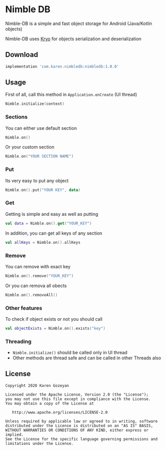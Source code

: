 # Nimble DB
 Nimble-DB is a simple and fast object storage for Android (Java/Kotlin objects)
 
 Nimble-DB uses [Kryo](https://github.com/EsotericSoftware/kryo) for objects serialization and deserialization
 
## Download
``` gradle
implementation 'com.karen.nimbledb:nimbledb:1.0.0'
```
## Usage
First of all, call this method in `Application.onCreate` (UI thread)
``` kotlin
Nimble.initialize(context)
```
### Sections
You can either use default section
``` kotlin 
Nimble.on()
```
Or your custom section
``` kotlin
Nimble.on("YOUR SECTION NAME")
```
### Put
Its very easy to put any object
``` kotlin
Nimble.on().put("YOUR KEY", data)
```
### Get
Getting is simple and easy as well as putting 
``` kotlin
val data = Nimble.on().get("YOUR_KEY")
```
In addition, you can get all keys of any section
``` kotlin
val allKeys = Nimble.on().allKeys
```
### Remove
You can remove with exact key
``` kotlin
Nimble.on().remove("YOUR_KEY")
```
Or you can remova all obects
``` kotlin
Nimble.on().removeAll()
```
### Other features
To check if object exists or not you should call
``` kotlin
val objectExists = Nimble.on().exists("key")
```
### Threading 
- `Nimble.initialize()` should be called only in UI thread
- Other methods are thread safe and can be called in other Threads also

## License

```
Copyright 2020 Karen Gozeyan

Licensed under the Apache License, Version 2.0 (the "License");
you may not use this file except in compliance with the License.
You may obtain a copy of the License at

   http://www.apache.org/licenses/LICENSE-2.0

Unless required by applicable law or agreed to in writing, software
distributed under the License is distributed on an "AS IS" BASIS,
WITHOUT WARRANTIES OR CONDITIONS OF ANY KIND, either express or implied.
See the License for the specific language governing permissions and
limitations under the License.
```
